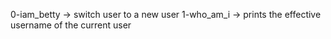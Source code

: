 0-iam_betty -> switch user to a new user
1-who_am_i -> prints the effective username of the current user

